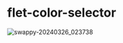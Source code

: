 # flet-color-selector

![swappy-20240326_023738](https://github.com/tibssy/flet-color-selector/assets/72749248/71175cbd-33c7-4c29-98ae-f81d1fc2fc00)
